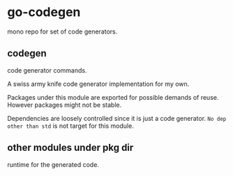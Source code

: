 # go-codegen

mono repo for set of code generators.

## codegen

code generator commands.

A swiss army knife code generator implementation for my own.

Packages under this module are exported for possible demands of reuse.
However packages might not be stable.

Dependencies are loosely controlled since it is just a code generator.
`No dep other than std` is not target for this module.

## other modules under pkg dir

runtime for the generated code.

